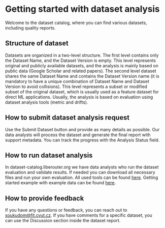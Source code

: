 # Getting started with dataset analysis
Welcome to the dataset catalog, where you can find various datasets, including quality reports.

## Structure of dataset
Datasets are organized in a two-level structure. The first level contains only the Dataset Name, and the Dataset Version is empty. This level represents original and publicly available datasets, and the analysis is mainly based on public data (Google Scholar and related papers). The second level dataset shares the same Dataset Name and contains the Dataset Version name (it is mandatory to have a unique combination of Dataset Name and Dataset Version to avoid collisions). This level represents a subset or modified subset of the original dataset, which is usually used as a feature dataset for direct ML applications. Usually, the analysis is based on evaluation using dataset analysis tools (metric and drifts).

## How to submit dataset analysis request
Use the Submit Dataset button and provide as many details as possible. Our data analysts will process the dataset and generate the final report with support metadata. You can track the progress with the Analysis Status field. 

## How to run dataset analysis
In dataset-catalog.liberouter.org we have data analysts who run the dataset evaluation and validate results. If needed you can download all necessary files and run your own evaluation. All used tools can be found [here](https://github.com/FETA-Project/DatasetCatalog-Tools). Getting started example with example data can be found [here](https://github.com/FETA-Project/DatasetCatalog-Example).

## How to provide feedback
If you have any questions or feedback, you can reach out to soukudom@fit.cvut.cz. If you have comments for a specific dataset, you can use the Discussion section inside the dataset report. 
